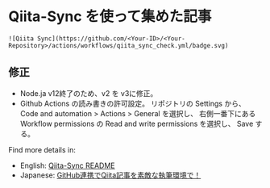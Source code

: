 # Qiita-Sync を使って集めた記事

```
![Qiita Sync](https://github.com/<Your-ID>/<Your-Repository>/actions/workflows/qiita_sync_check.yml/badge.svg)
```

## 修正
- Node.ja v12終了のため、v2 を v3に修正。
- Github Actions の読み書きの許可設定。
リポジトリの Settings から、
Code and automation > Actions > General を選択し、
右側一番下にある Workflow permissions の Read and write permissions を選択し、
Save する。


Find more details in:

- English:  [Qiita-Sync README](https://github.com/ryokat3/qiita-sync)
- Japanese: [GitHub連携でQiita記事を素敵な執筆環境で！](https://qiita.com/ryokat3/items/d054b95f68810f70b136)
